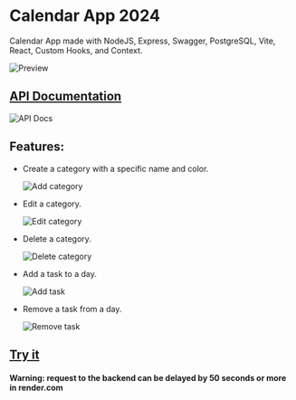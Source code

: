 # Calendar App 2024

Calendar App made with NodeJS, Express, Swagger, PostgreSQL, Vite, React, Custom Hooks, and Context.

![Preview](https://i.postimg.cc/dtpGB6bT/Screenshot-32.png)

## [API Documentation](https://server-pern-kodp.onrender.com/api/v1/docs/)

![API Docs](https://i.postimg.cc/vH3NHJ6w/Screenshot-29.png)

## Features:

- Create a category with a specific name and color.

  ![Add category](https://i.postimg.cc/gcMVwm4s/Screenshot-33.png)

- Edit a category.

  ![Edit category](https://i.postimg.cc/sx07b41q/Screenshot-34.png)

- Delete a category.

  ![Delete category](https://i.postimg.cc/yxWSh3nP/Screenshot-39.png)

- Add a task to a day.

  ![Add task](https://i.postimg.cc/3JdgmVcT/Screenshot-37.png)

- Remove a task from a day.

  ![Remove task](https://i.postimg.cc/Wz409Hp0/Screenshot-38.png)

## [Try it](https://calendar-app-client-pern.onrender.com/)

#### Warning: request to the backend can be delayed by 50 seconds or more in render.com
